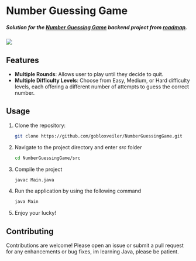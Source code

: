 # Number Guessing Game

##### Solution for the [Number Guessing Game](https://roadmap.sh/projects/number-guessing-game) backend project from [roadmap](https://roadmap.sh/).
[![](https://avatars.githubusercontent.com/u/120650344?s=40&v=4)](https://roadmap.sh/)

## Features
- **Multiple Rounds**: Allows user to play until they decide to quit.
- **Multiple Difficulty Levels**: Choose from Easy, Medium, or Hard difficulty levels, each offering a different number of attempts to guess the correct number.

## Usage

1. Clone the repository:
   ```bash
   git clone https://github.com/gobloxveiler/NumberGuessingGame.git
   ```
2. Navigate to the project directory and enter *src* folder
   ```bash
   cd NumberGuessingGame/src
   ```
3. Compile the project
    ```bash
   javac Main.java
   ```
4. Run the application by using the following command
    ```bash
    java Main
    ```
5. Enjoy your lucky!
   
## Contributing
Contributions are welcome! Please open an issue or submit a pull request for any enhancements or bug fixes, im learning Java, please be patient.

